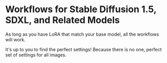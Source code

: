 # Workflows for Stable Diffusion 1.5, SDXL, and Related Models

As long as you have LoRA that match your base model, all the workflows will work.

It's up to you to find the perfect settings! Because there is no one, perfect set of settings for all images.
